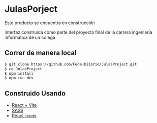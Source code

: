 # JulasPorject

Este producto se encuentra en construcción

Interfaz construida como parte del proyecto final de la carrera ingeniería informática de un colega.

## Correr de manera local
```bash
$ git clone https://github.com/Fede-Diiorio/JulasProject.git
$ cd JulasProject
$ npm install
$ npm run dev
```

## Construido Usando

- [React + Vite](https://vitejs.dev/)
- [SASS](https://sass-lang.com/)
- [React-icons](https://react-icons.github.io/react-icons/)